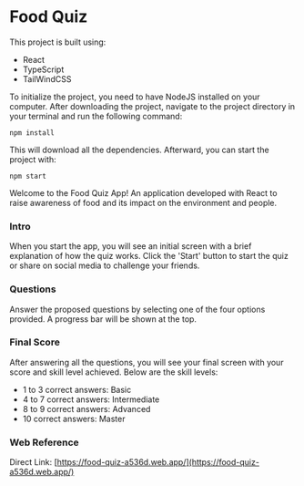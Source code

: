 # Food Quiz

This project is built using:
+ React
+ TypeScript
+ TailWindCSS

To initialize the project, you need to have NodeJS installed on your computer. After downloading the project, 
navigate to the project directory in your terminal and run the following command:
```
npm install
```
This will download all the dependencies. Afterward, you can start the project with:
```
npm start
```

Welcome to the Food Quiz App! An application developed with React to raise awareness of food and its impact on the environment and people.

### Intro
When you start the app, you will see an initial screen with a brief explanation of how the quiz works.
Click the 'Start' button to start the quiz or share on social media to challenge your friends.

### Questions
Answer the proposed questions by selecting one of the four options provided.
A progress bar will be shown at the top.

### Final Score
After answering all the questions, you will see your final screen with your score and skill level achieved.
Below are the skill levels:

- 1 to 3 correct answers: Basic
- 4 to 7 correct answers: Intermediate
- 8 to 9 correct answers: Advanced
- 10 correct answers: Master

### Web Reference
Direct Link: [https://food-quiz-a536d.web.app/](https://food-quiz-a536d.web.app/)
